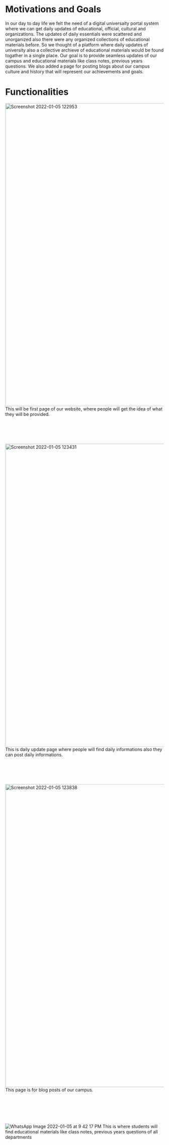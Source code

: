 <h1> Motivations and Goals </h1>

In our day to day life we felt the need of a digital universaity portal system where we can get daily updates of educational, official, cultural and organizations. The updates of daily essentials were scattered and unorganized also there were any organized collections of educational materials before.
So we thought of a platform where daily updates of university also a collective archieve of educational materials would be found togather in a single place. Our goal is to provide seamless updates of our campus and educational materials like class notes, previous years questions.
We also added a page for posting blogs about our campus culture and history that will represent our achievements and goals.

<h1> Functionalities </h1>

<img width="960" alt="Screenshot 2022-01-05 122953" src="https://user-images.githubusercontent.com/47137092/148263526-e2374b85-c459-4699-a8d3-46568560957d.png">
This will be first page of our website, where people will get the idea of what they will be provided.
<br/><br/>
<br/><br/>
<br/><br/>
<img width="960" alt="Screenshot 2022-01-05 123431" src="https://user-images.githubusercontent.com/47137092/148263730-2cec95fa-29d7-49df-b8fd-6f0bb1acd03a.png">
This is daily update page where people will find daily informations also they can post daily informations.  
<br/><br/>
<br/><br/>
<br/><br/>
<img width="960" alt="Screenshot 2022-01-05 123838" src="https://user-images.githubusercontent.com/47137092/148263928-0b018f39-ca09-4704-baac-0d84f44e536f.png">
This page is for blog posts of our campus.  
<br/><br/>
<br/><br/>
<br/><br/>

![WhatsApp Image 2022-01-05 at 9 42 17 PM](https://user-images.githubusercontent.com/47137092/148264870-ce69a415-8f84-4382-bd79-1b52fd565e2b.jpeg)
This is where students will find educational materials like class notes, previous years questions of all departments
<br/><br/>
<br/><br/>
<br/><br/>
